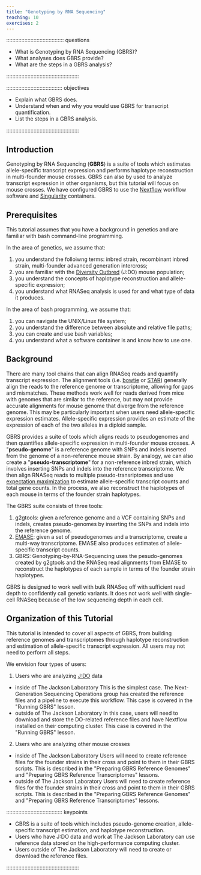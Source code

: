 ```yaml
---
title: "Genotyping by RNA Sequencing"
teaching: 10
exercises: 2
---
```


:::::::::::::::::::::::::::::::::::::: questions 

- What is Genotyping by RNA Sequencing (GBRS)?
- What analyses does GBRS provide?
- What are the steps in a GBRS analysis?

::::::::::::::::::::::::::::::::::::::::::::::::

::::::::::::::::::::::::::::::::::::: objectives

- Explain what GBRS does.
- Understand when and why you would use GBRS for transcript quantification.
- List the steps in a GBRS analysis.

::::::::::::::::::::::::::::::::::::::::::::::::

## Introduction

Genotyping by RNA Sequencing (**GBRS**) is a suite of tools which estimates 
allele-specific transcript expression and performs haplotype reconstruction
in multi-founder mouse crosses. GBRS can also by used to analyze transcript 
expression in other organisms, but this tutorial will focus on mouse crosses.
We have configured GBRS to use the [Nextflow](https://www.nextflow.io/) 
workflow software and [Singularity](https://docs.sylabs.io/guides/3.5/user-guide/introduction.html)
containers.

## Prerequisites

This tutorial assumes that you have a background in genetics and are familiar
with bash command-line programming. 

In the area of genetics, we assume that:

1. you understand the folloiwng terms: inbred strain, recombinant inbred
strain, multi-founder advanced generation intercross;
1. you are familiar with the 
[Diversity Outbred](https://www.jax.org/strain/009376) (J:DO) mouse population;
1. you understand the concepts of haplotype reconstruction and allele-
specific expression;
1. you understand what RNASeq analysis is used for and what type of data it
produces.

In the area of bash programming, we assume that:

1. you can navigate the UNIX/Linux file system;
1. you understand the difference between absolute and relative file paths;
1. you can create and use bash variables;
1. you understand what a software container is and know how to use one.

## Background

There are many tool chains that can align RNASeq reads and quantify transcript 
expression. The alignment tools (i.e. [bowtie](https://bowtie-bio.sourceforge.net/index.shtml)
or [STAR](https://github.com/alexdobin/STAR)) generally align the reads to the
reference genome or transcriptome, allowing for gaps and mismatches. These 
methods work well for reads derived from mice with genomes that are similar to 
the reference, but may not provide accurate alignments for mouse genome that 
diverge from the reference genome. This may be particularly important when 
users need allele-specific expression estimates. Allele-specific expression 
provides an estimate of the expression of each of the two alleles in a diploid 
sample.

GBRS provides a suite of tools which aligns reads to pseudogenomes and
then quantifies allele-specific expression in multi-founder mouse crosses. A 
"**pseudo-genome**" is a reference genome with SNPs and indels inserted from 
the genome of a non-reference mouse strain. By analogy, we can also create a 
"**pseudo-transcriptome**" for a non-reference inbred strain, which involves 
inserting SNPs and indels into the reference transcriptome. We then align RNASeq
reads to multiple pseudo-transriptomes and use 
[expectation maximization](https://pubmed.ncbi.nlm.nih.gov/29444201/)
to estimate allele-specific transcript counts and total gene counts. In the 
process, we also reconstruct the haplotypes of each mouse in terms of the 
founder strain haplotypes.

The GBRS suite consists of three tools:

1. g2gtools: given a reference genome and a VCF containing SNPs and indels, 
creates pseudo-genomes by inserting the SNPs and indels into the reference
genome.
1. [EMASE](https://pubmed.ncbi.nlm.nih.gov/29444201/): given a set of 
pseudogenomes and a transcriptome, create a multi-way transcriptome. EMASE also
produces estimates of allele-specific transcript counts.
1. GBRS: Genotyping-by-RNA-Sequencing uses the pesudo-genomes created by 
g2gtools and the RNASeq read alignments from EMASE to reconstruct the 
haplotypes of each sample in terms of the founder strain haplotypes.

GBRS is designed to work well with bulk RNASeq off with sufficient read depth
to confidently call genetic variants. It does not work well with single-cell
RNASeq because of the low sequencing depth in each cell.


## Organization of this Tutorial

This tutorial is intended to cover all aspects of GBRS, from building reference
genomes and transcriptomes through haplotype reconstruction and estimation of
allele-specific transcript expression. All users may not need to perform all 
steps.

We envision four types of users:

1. Users who are analyzing [J:DO](https://www.jax.org/strain/009376) data
  - inside of The Jackson Laboratory
  This is the simplest case. The Next-Generation Sequencing Operations group
  has created the reference files and a pipeline to execute this workflow.
  This case is covered in the "Running GBRS" lesson.
  - outside of The Jackson Laboratory
  In this case, users will need to download and store the DO-related 
  reference files and have Nextflow installed on their computing cluster. 
  This case is covered in the "Running GBRS" lesson.
2. Users who are analyzing other mouse crosses
  - inside of The Jackson Laboratory
  Users will need to create reference files for the founder strains in their
  cross and point to them in their GBRS scripts. This is described in the 
  "Preparing GBRS Reference Genomes" and "Preparing GBRS Reference Transcriptomes"
  lessons.
  - outside of The Jackson Laboratory
  Users will need to create reference files for the founder strains in their
  cross and point to them in their GBRS scripts. This is described in the 
  "Preparing GBRS Reference Genomes" and "Preparing GBRS Reference Transcriptomes"
  lessons.
  

<!-- Reference files for DO:  https://zenodo.org/record/8186981  -->


::::::::::::::::::::::::::::::::::::: keypoints 

- GBRS is a suite of tools which includes pseudo-genome creation, allele-
specific transcript estimation, and haplotype reconstruction.
- Users who have J:DO data and work at The Jackson Laboratory can use
reference data stored on the high-performance computing cluster.
- Users outside of The Jackson Laboratory will need to create or download
the reference files.

::::::::::::::::::::::::::::::::::::::::::::::::

[r-markdown]: https://rmarkdown.rstudio.com/
